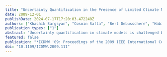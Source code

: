 ```yaml
---
title: "Uncertainty Quantification in the Presence of Limited Climate Model Data with Discontinuities"
date: 2009-12-01
publishDate: 2024-07-17T17:20:03.472240Z
authors: ["Khachik Sargsyan", "Cosmin Safta", "Bert Debusschere", "Habib N. Najm"]
publication_types: ["1"]
abstract: "Uncertainty quantification in climate models is challenged by the sparsity of the available climate data due to the high computational cost of the model runs. Another feature that prevents classical uncertainty analyses from being easily applicable is the bifurcative behavior in the climate data with respect to certain parameters. A typical example is the Meridional Overturning Circulation in the Atlantic Ocean. The maximum overturning stream function exhibits discontinuity across a curve in the space of two uncertain parameters, namely climate sensitivity and CO2 forcing. We develop a methodology that performs uncertainty quantification in this context in the presence of limited data."
featured: false
publication: "*ICDMW '09: Proceedings of the 2009 IEEE International Conference on Data Mining Workshops*"
doi: "10.1109/ICDMW.2009.111"
---
```


